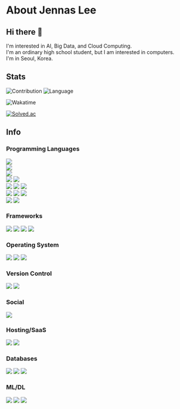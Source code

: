 # About Jennas Lee

## Hi there 👋
I'm interested in AI, Big Data, and Cloud Computing.  
I'm an ordinary high school student, but I am interested in computers.  
I'm in Seoul, Korea.

## Stats

![Contribution](https://github-readme-stats.vercel.app/api?username=Jennas-Lee&cache_seconds=1800&count_private=true&show_icons=true&theme=algolia&include_all_commits=true&count_private=true)
![Language](https://github-readme-stats.vercel.app/api/top-langs/?username=Jennas-Lee&cache_seconds=1800&theme=algolia&layout=compact&hide=html&count_private=true&show_icons=true)

![Wakatime](https://github-readme-stats.vercel.app/api/wakatime?username=JennasLee&layout=compact&theme=algolia)

[![Solved.ac](http://mazassumnida.wtf/api/v2/generate_badge?boj=bi0416&)](https://solved.ac/profile/bi0416)

## Info
### Programming Languages
<span><img src="https://img.shields.io/badge/Python-3776AB?logo=Python&logoColor=white"></span>
<br>
<span><img src="https://img.shields.io/badge/R-276DC3?logo=R&logoColor=white"></span>
<br>
<span><img src="https://img.shields.io/badge/Node.js-339933?logo=Node.js&logoColor=white"></span>
<br>
<span><img src="https://img.shields.io/badge/Java-007396?logo=Java&logoColor=white"></span>
<span><img src="https://img.shields.io/badge/Kotlin-0095D5?logo=Kotlin&logoColor=white"></span>
<br>
<span><img src="https://img.shields.io/badge/C-00599C?logo=C&logoColor=white"></span>
<span><img src="https://img.shields.io/badge/C++-00599C?logo=C%2B%2B&logoColor=white"></span>
<span><img src="https://img.shields.io/badge/PHP-777BB4?logo=PHP&logoColor=white"></span>
<br>
<span><img src="https://img.shields.io/badge/HTML5-E34F26?logo=HTML5&logoColor=white"></span>
<span><img src="https://img.shields.io/badge/CSS3-1572B6?logo=CSS3&logoColor=white"></span>
<span><img src="https://img.shields.io/badge/Javascript-F7DF1E?logo=JavaScript&logoColor=white"></span>
<br>
<span><img src="https://img.shields.io/badge/Markdown-000000?logo=Markdown&logoColor=white"></span>
<span><img src="https://img.shields.io/badge/LaTex-008080?logo=Latex&logoColor=white"></span>

### Frameworks
<span><img src="https://img.shields.io/badge/React-61DAFB?logo=React&logoColor=white"></span>
<span><img src="https://img.shields.io/badge/Bootstrap-7952B3?logo=Bootstrap&logoColor=white"></span>
<span><img src="https://img.shields.io/badge/jQuery-0769AD?logo=jQuery&logoColor=white"></span>
<span><img src="https://img.shields.io/badge/Django-092E20?logo=Django&logoColor=white"></span>

### Operating System
<span><img src="https://img.shields.io/badge/Windows-0078D6?logo=Windows&logoColor=white"></span>
<span><img src="https://img.shields.io/badge/Ubuntu-E95420?logo=Windows&logoColor=white"></span>
<span><img src="https://img.shields.io/badge/CentOS-262577?logo=CentOS&logoColor=white"></span>

### Version Control
<span><img src="https://img.shields.io/badge/Git-F05032?logo=Git&logoColor=white"></span>
<span><img src="https://img.shields.io/badge/GitHub-181717?logo=GitHub&logoColor=white"></span>

### Social
<span><img src="https://img.shields.io/badge/jennas.lee-E4405F?logo=Instagram&logoColor=white"></span>

### Hosting/SaaS
<span><img src="https://img.shields.io/badge/Amazon%20AWS-232F3E?logo=Amazon-AWS&logoColor=white"></span>
<span><img src="https://img.shields.io/badge/Google%20Cloud-4285F4?logo=Google-Cloud&logoColor=white"></span>

### Databases
<span><img src="https://img.shields.io/badge/MySQL-4479A1?logo=MySQL&logoColor=white"></span>
<span><img src="https://img.shields.io/badge/PostgreSQL-336791?logo=PostgreSQL&logoColor=white"></span>
<span><img src="https://img.shields.io/badge/MongoDB-47A248?logo=MongoDB&logoColor=white"></span>

### ML/DL
<span><img src="https://img.shields.io/badge/scikitlearn-F7931E?logo=scikit-learn&logoColor=white"></span>
<span><img src="https://img.shields.io/badge/Pandas-150458?logo=Pandas&logoColor=white"></span>
<span><img src="https://img.shields.io/badge/NumPy-013243?logo=NumPy&logoColor=white"></span>

<!--
**Jennas-Lee/Jennas-Lee** is a ✨ _special_ ✨ repository because its `README.md` (this file) appears on your GitHub profile.

Here are some ideas to get you started:

- 🔭 I’m currently working on ...
- 🌱 I’m currently learning ...
- 👯 I’m looking to collaborate on ...
- 🤔 I’m looking for help with ...
- 💬 Ask me about ...
- 📫 How to reach me: ...
- 😄 Pronouns: ...
- ⚡ Fun fact: ...
-->
